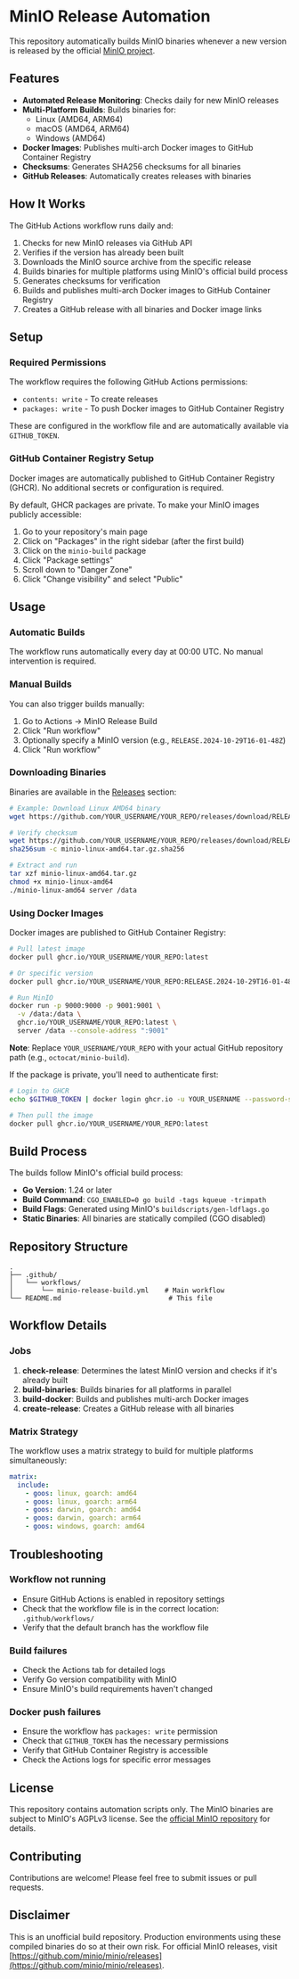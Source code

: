 # MinIO Release Automation

This repository automatically builds MinIO binaries whenever a new version is released by the official [MinIO project](https://github.com/minio/minio).

## Features

- **Automated Release Monitoring**: Checks daily for new MinIO releases
- **Multi-Platform Builds**: Builds binaries for:
  - Linux (AMD64, ARM64)
  - macOS (AMD64, ARM64)
  - Windows (AMD64)
- **Docker Images**: Publishes multi-arch Docker images to GitHub Container Registry
- **Checksums**: Generates SHA256 checksums for all binaries
- **GitHub Releases**: Automatically creates releases with binaries

## How It Works

The GitHub Actions workflow runs daily and:

1. Checks for new MinIO releases via GitHub API
2. Verifies if the version has already been built
3. Downloads the MinIO source archive from the specific release
4. Builds binaries for multiple platforms using MinIO's official build process
5. Generates checksums for verification
6. Builds and publishes multi-arch Docker images to GitHub Container Registry
7. Creates a GitHub release with all binaries and Docker image links

## Setup

### Required Permissions

The workflow requires the following GitHub Actions permissions:

- `contents: write` - To create releases
- `packages: write` - To push Docker images to GitHub Container Registry

These are configured in the workflow file and are automatically available via `GITHUB_TOKEN`.

### GitHub Container Registry Setup

Docker images are automatically published to GitHub Container Registry (GHCR). No additional secrets or configuration is required.

By default, GHCR packages are private. To make your MinIO images publicly accessible:

1. Go to your repository's main page
2. Click on "Packages" in the right sidebar (after the first build)
3. Click on the `minio-build` package
4. Click "Package settings"
5. Scroll down to "Danger Zone"
6. Click "Change visibility" and select "Public"

## Usage

### Automatic Builds

The workflow runs automatically every day at 00:00 UTC. No manual intervention is required.

### Manual Builds

You can also trigger builds manually:

1. Go to Actions → MinIO Release Build
2. Click "Run workflow"
3. Optionally specify a MinIO version (e.g., `RELEASE.2024-10-29T16-01-48Z`)
4. Click "Run workflow"

### Downloading Binaries

Binaries are available in the [Releases](../../releases) section:

```bash
# Example: Download Linux AMD64 binary
wget https://github.com/YOUR_USERNAME/YOUR_REPO/releases/download/RELEASE.2024-10-29T16-01-48Z/minio-linux-amd64.tar.gz

# Verify checksum
wget https://github.com/YOUR_USERNAME/YOUR_REPO/releases/download/RELEASE.2024-10-29T16-01-48Z/minio-linux-amd64.tar.gz.sha256
sha256sum -c minio-linux-amd64.tar.gz.sha256

# Extract and run
tar xzf minio-linux-amd64.tar.gz
chmod +x minio-linux-amd64
./minio-linux-amd64 server /data
```

### Using Docker Images

Docker images are published to GitHub Container Registry:

```bash
# Pull latest image
docker pull ghcr.io/YOUR_USERNAME/YOUR_REPO:latest

# Or specific version
docker pull ghcr.io/YOUR_USERNAME/YOUR_REPO:RELEASE.2024-10-29T16-01-48Z

# Run MinIO
docker run -p 9000:9000 -p 9001:9001 \
  -v /data:/data \
  ghcr.io/YOUR_USERNAME/YOUR_REPO:latest \
  server /data --console-address ":9001"
```

**Note**: Replace `YOUR_USERNAME/YOUR_REPO` with your actual GitHub repository path (e.g., `octocat/minio-build`).

If the package is private, you'll need to authenticate first:

```bash
# Login to GHCR
echo $GITHUB_TOKEN | docker login ghcr.io -u YOUR_USERNAME --password-stdin

# Then pull the image
docker pull ghcr.io/YOUR_USERNAME/YOUR_REPO:latest
```

## Build Process

The builds follow MinIO's official build process:

- **Go Version**: 1.24 or later
- **Build Command**: `CGO_ENABLED=0 go build -tags kqueue -trimpath`
- **Build Flags**: Generated using MinIO's `buildscripts/gen-ldflags.go`
- **Static Binaries**: All binaries are statically compiled (CGO disabled)

## Repository Structure

```
.
├── .github/
│   └── workflows/
│       └── minio-release-build.yml    # Main workflow
└── README.md                           # This file
```

## Workflow Details

### Jobs

1. **check-release**: Determines the latest MinIO version and checks if it's already built
2. **build-binaries**: Builds binaries for all platforms in parallel
3. **build-docker**: Builds and publishes multi-arch Docker images
4. **create-release**: Creates a GitHub release with all binaries

### Matrix Strategy

The workflow uses a matrix strategy to build for multiple platforms simultaneously:

```yaml
matrix:
  include:
    - goos: linux, goarch: amd64
    - goos: linux, goarch: arm64
    - goos: darwin, goarch: amd64
    - goos: darwin, goarch: arm64
    - goos: windows, goarch: amd64
```

## Troubleshooting

### Workflow not running

- Ensure GitHub Actions is enabled in repository settings
- Check that the workflow file is in the correct location: `.github/workflows/`
- Verify that the default branch has the workflow file

### Build failures

- Check the Actions tab for detailed logs
- Verify Go version compatibility with MinIO
- Ensure MinIO's build requirements haven't changed

### Docker push failures

- Ensure the workflow has `packages: write` permission
- Check that `GITHUB_TOKEN` has the necessary permissions
- Verify that GitHub Container Registry is accessible
- Check the Actions logs for specific error messages

## License

This repository contains automation scripts only. The MinIO binaries are subject to MinIO's AGPLv3 license. See the [official MinIO repository](https://github.com/minio/minio) for details.

## Contributing

Contributions are welcome! Please feel free to submit issues or pull requests.

## Disclaimer

This is an unofficial build repository. Production environments using these compiled binaries do so at their own risk. For official MinIO releases, visit [https://github.com/minio/minio/releases](https://github.com/minio/minio/releases).
